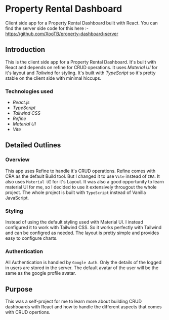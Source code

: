 # Property Rental Dashboard

Client side app for a Property Rental Dashboard built with React.
You can find the server side code for this here :- https://github.com/XooTB/property-dashboard-server

## Introduction

This is the client side app for a Property Rental Dashboard. It's built with React and depends on refine for CRUD operations. It uses _Material UI_ for it's layout and _Tailwind_ for styling. It's built with _TypeScript_ so it's pretty stable on the client side with minimal hiccups.

### Technologies used

- _React.js_
- _TypeScript_
- _Tailwind CSS_
- _Refine_
- _Material UI_
- _Vite_

## Detailed Outlines

### Overview

This app uses Refine to handle it's CRUD operations. Refine comes with CRA as the default Build tool. But I changed it to use `Vite` instead of `CRA`. It also uses `Material UI` for it's Layout. It was also a good opportunity to learn material UI for me, so I decided to use it extensively througout the whole project. The whole project is built with `TypeScript` instead of Vanilla JavaScript.

### Styling

Instead of using the default styling used with Material UI. I instead configured it to work with Tailwind CSS. So it works perfectly with Tailwind and can be configred as needed. The layout is pretty simple and provides easy to configure charts.

### Authentication

All Authentication is handled by `Google Auth`. Only the details of the logged in users are stored in the server. The default avatar of the user will be the same as the google profile avatar.

## Purpose

This was a self-project for me to learn more about building CRUD dashboards with React and how to handle the different aspects that comes with CRUD opertions.
